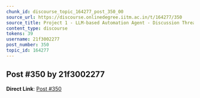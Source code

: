 ```yaml
---
chunk_id: discourse_topic_164277_post_350_00
source_url: https://discourse.onlinedegree.iitm.ac.in/t/164277/350
source_title: Project 1 - LLM-based Automation Agent - Discussion Thread [TDS Jan 2025]
content_type: discourse
tokens: 39
username: 21f3002277
post_number: 350
topic_id: 164277
---
```


## Post #350 by 21f3002277

**Direct Link**: [Post #350](https://discourse.onlinedegree.iitm.ac.in/t/164277/350)
